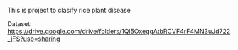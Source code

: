 This is project to clasify rice plant disease

Dataset: https://drive.google.com/drive/folders/1Ql5OxeggAtbRCVF4rF4MN3uJd722_jFS?usp=sharing
